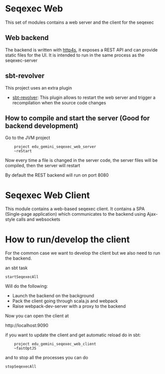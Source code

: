 # Seqexec Web

This set of modules contains a web server and the client for the seqexec

## Web backend

The backend is written with [http4s](http://http4s.org), it exposes a REST API and can provide static files for the UI. It is intended to run in the same process as the seqexec-server

## sbt-revolver

This project uses an extra plugin

* [sbt-revolver](https://github.com/spray/sbt-revolver): This plugin allows to restart the web server and trigger a recompilation when the source code changes

## How to compile and start the server (Good for backend development)

Go to the JVM project

```
    project edu_gemini_seqexec_web_server
    ~reStart
```

Now every time a file is changed in the server code, the server files will be compiled, then the server will restart

By default the REST backend will run on port 8080

# Seqexec Web Client

This module contains a web-based seqexec client. It contains a SPA (Single-page application) which communicates to the backend using Ajax-style calls and websockets

# How to run/develop the client

For the common case we want to develop the client but we also need to run the backend.

an sbt task

```
startSeqexecAll
```

Will do the following:

* Launch the backend on the background
* Pack the client going through scala.js and webpack
* Raise webpack-dev-server with a proxy to the backend

Now you can open the client at

http://localhost:9090

if you want to update the client and get automatic reload do in sbt:

```
    project edu_gemini_seqexec_web_client
    ~fastOptJS
```

and to stop all the processes you can do

```
stopSeqexecAll
```

